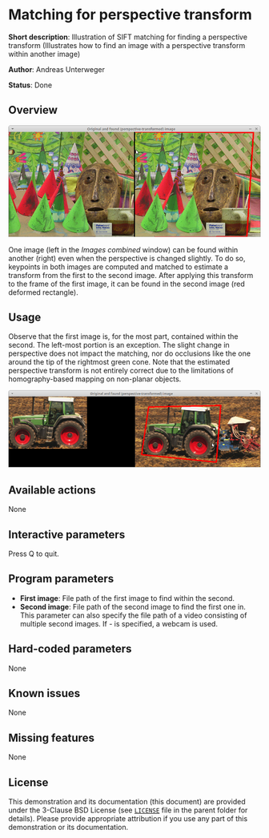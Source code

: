 Matching for perspective transform
==================================

**Short description**: Illustration of SIFT matching for finding a perspective transform (Illustrates how to find an image with a perspective transform within another image)

**Author**: Andreas Unterweger

**Status**: Done

Overview
--------

![Screenshot](../screenshots/matching_transform.png)

One image (left in the *Images combined* window) can be found within another (right) even when the perspective is changed slightly. To do so, keypoints in both images are computed and matched to estimate a transform from the first to the second image. After applying this transform to the frame of the first image, it can be found in the second image (red deformed rectangle).

Usage
-----

Observe that the first image is, for the most part, contained within the second. The left-most portion is an exception. The slight change in perspective does not impact the matching, nor do occlusions like the one around the tip of the rightmost green cone. Note that the estimated perspective transform is not entirely correct due to the limitations of homography-based mapping on non-planar objects.

![Screenshot with a different input file](../screenshots/matching_transform_tractor.png)

Available actions
-----------------

None

Interactive parameters
----------------------

Press Q to quit.

Program parameters
------------------

* **First image**: File path of the first image to find within the second.
* **Second image**: File path of the second image to find the first one in. This parameter can also specify the file path of a video consisting of multiple second images. If *-* is specified, a webcam is used.

Hard-coded parameters
---------------------

None

Known issues
------------

None

Missing features
----------------

None

License
-------

This demonstration and its documentation (this document) are provided under the 3-Clause BSD License (see [`LICENSE`](../LICENSE) file in the parent folder for details). Please provide appropriate attribution if you use any part of this demonstration or its documentation.
